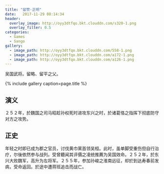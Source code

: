 ```yaml
---
title: "留赞·正明"
date:   2017-11-29 08:14:34
header:
  overlay_image: http://oyy3dtfqo.bkt.clouddn.com/s320-1.png
  overlay_filter: 0.5
categories:
  - Games
  - Sango
gallery:
  - image_path: http://oyy3dtfqo.bkt.clouddn.com/558-1.png
  - image_path: http://oyy3dtfqo.bkt.clouddn.com/a172-1.png
  - image_path: http://oyy3dtfqo.bkt.clouddn.com/a126-1.png
---
```


吴国武将。留略、留平之父。

{% include gallery caption=page.title %}

## 演义

２５２年，於魏国之司马昭趁孙权死时进攻东兴之时，於诸葛恪之指挥下彻底防守对方之攻势。

## 正史

年轻之时即已成为郡之官员，讨伐黄巾黨首领吴桓。此时，虽单脚受重伤但自行治疗，尔後依然参与战列。受曾聽闻其评價之凌统推薦为吴国效命。２５２年，於东兴大败魏军，高升为左将军。２５５年，参加孙峻之淮南远征，却於到达寿春前发病，受命返回。於途中遭蒋班追击而战亡。